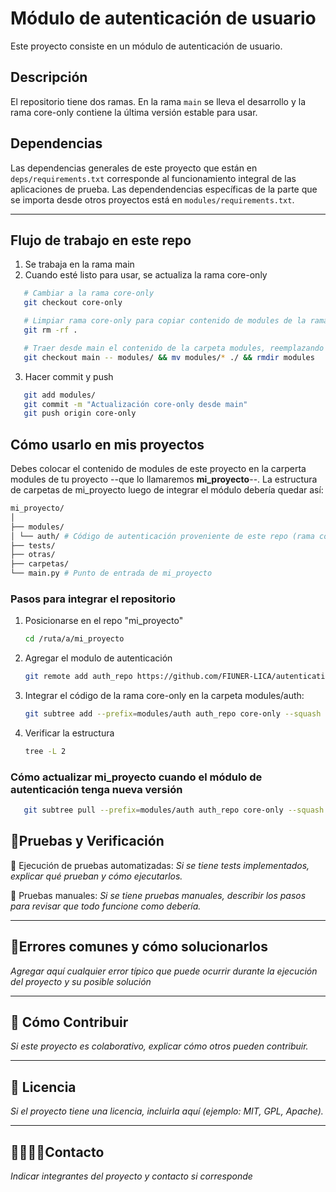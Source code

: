 # Módulo de autenticación de usuario
Este proyecto consiste en un módulo de autenticación de usuario.

## Descripción

El repositorio tiene dos ramas. En la rama ```main``` se lleva el desarrollo y la rama core-only contiene la última versión estable para usar.
 
## Dependencias

Las dependencias generales de este proyecto que están en ```deps/requirements.txt``` corresponde al funcionamiento integral de las aplicaciones de prueba. Las dependendencias específicas de la parte que se importa desde otros proyectos está en ```modules/requirements.txt```.

---

## Flujo de trabajo en este repo
1. Se trabaja en la rama main
2. Cuando esté listo para usar, se actualiza la rama core-only
```bash
   # Cambiar a la rama core-only
   git checkout core-only

   # Limpiar rama core-only para copiar contenido de modules de la rama main
   git rm -rf .

   # Traer desde main el contenido de la carpeta modules, reemplazando contenido previo
   git checkout main -- modules/ && mv modules/* ./ && rmdir modules
```
3. Hacer commit y push
```bash
   git add modules/
   git commit -m "Actualización core-only desde main"
   git push origin core-only
```

## Cómo usarlo en mis proyectos
Debes colocar el contenido de modules de este proyecto en la carperta modules de tu proyecto --que lo llamaremos **mi_proyecto**--. La estructura de carpetas de mi_proyecto luego de integrar el módulo debería quedar así:
   ```bash
   mi_proyecto/
   │
   ├── modules/
   │ └── auth/ # Código de autenticación proveniente de este repo (rama core-only)
   ├── tests/ 
   ├── otras/  
   ├── carpetas/  
   └── main.py # Punto de entrada de mi_proyecto
```
### Pasos para integrar el repositorio

1. Posicionarse en el repo "mi_proyecto"
   ```bash
   cd /ruta/a/mi_proyecto
   ```
2. Agregar el modulo de autenticación
   ```bash 
   git remote add auth_repo https://github.com/FIUNER-LICA/autentication-module.git
   ```
3. Integrar el código de la rama core-only en la carpeta modules/auth:
   ```bash
   git subtree add --prefix=modules/auth auth_repo core-only --squash
   ```
4. Verificar la estructura
   ```bash
   tree -L 2
   ```
### Cómo actualizar mi_proyecto cuando el módulo de autenticación tenga nueva versión
```bash
   git subtree pull --prefix=modules/auth auth_repo core-only --squash
```

## 🔎Pruebas y Verificación

📌 Ejecución de pruebas automatizadas:
_Si se tiene tests implementados, explicar qué prueban y cómo ejecutarlos._

📌 Pruebas manuales:
_Si se tiene pruebas manuales, describir los pasos para revisar que todo funcione como debería._

---

## 🐞Errores comunes y cómo solucionarlos 

_Agregar aquí cualquier error típico que puede ocurrir durante la ejecución del proyecto y su posible solución_

---

## 👥 **Cómo Contribuir**

_Si este proyecto es colaborativo, explicar cómo otros pueden contribuir._

---

## 📜 **Licencia**

_Si el proyecto tiene una licencia, incluirla aquí (ejemplo: MIT, GPL, Apache)._

---
## 🙎‍♀️🙎‍♂️Contacto

_Indicar integrantes del proyecto y contacto si corresponde_
